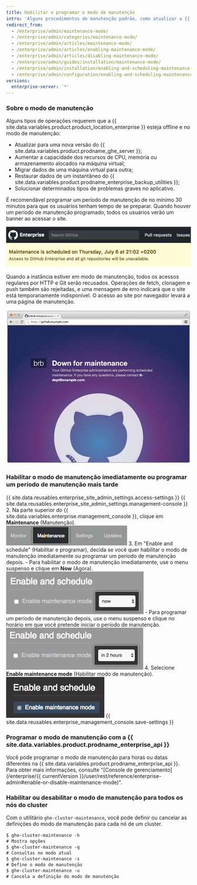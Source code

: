 ```yaml
---
title: Habilitar e programar o modo de manutenção
intro: 'Alguns procedimentos de manutenção padrão, como atualizar a {{ site.data.variables.product.product_location_enterprise }} ou fazer backups de restauração, exigem que a instância esteja offline para uso normal.'
redirect_from:
  - /enterprise/admin/maintenance-mode/
  - /enterprise/admin/categories/maintenance-mode/
  - /enterprise/admin/articles/maintenance-mode/
  - /enterprise/admin/articles/enabling-maintenance-mode/
  - /enterprise/admin/articles/disabling-maintenance-mode/
  - /enterprise/admin/guides/installation/maintenance-mode/
  - /enterprise/admin/installation/enabling-and-scheduling-maintenance-mode
  - /enterprise/admin/configuration/enabling-and-scheduling-maintenance-mode
versions:
  enterprise-server: '*'
---
```


### Sobre o modo de manutenção

Alguns tipos de operações requerem que a {{ site.data.variables.product.product_location_enterprise }} esteja offline e no modo de manutenção:
- Atualizar para uma nova versão do {{ site.data.variables.product.prodname_ghe_server }};
- Aumentar a capacidade dos recursos de CPU, memória ou armazenamento alocados na máquina virtual;
- Migrar dados de uma máquina virtual para outra;
- Restaurar dados de um instantâneo do {{ site.data.variables.product.prodname_enterprise_backup_utilities }};
- Solucionar determinados tipos de problemas graves no aplicativo.

É recomendável programar um período de manutenção de no mínimo 30 minutos para que os usuários tenham tempo de se preparar. Quando houver um período de manutenção programado, todos os usuários verão um banner ao acessar o site.

![Banner para usuário final sobre manutenção programada](/assets/images/enterprise/maintenance/maintenance-scheduled.png)

Quando a instância estiver em modo de manutenção, todos os acessos regulares por HTTP e Git serão recusados. Operações de fetch, clonagem e push também são rejeitadas, e uma mensagem de erro indicará que o site está temporariamente indisponível. O acesso ao site por navegador levará a uma página de manutenção.

![Tela inicial do modo de manutenção](/assets/images/enterprise/maintenance/maintenance-mode-maintenance-page.png)

### Habilitar o modo de manutenção imediatamente ou programar um período de manutenção mais tarde

{{ site.data.reusables.enterprise_site_admin_settings.access-settings }}
{{ site.data.reusables.enterprise_site_admin_settings.management-console }}
2. Na parte superior do {{ site.data.variables.enterprise.management_console }}, clique em **Maintenance** (Manutenção). ![Guia de manutenção](/assets/images/enterprise/management-console/maintenance-tab.png)
3. Em "Enable and schedule" (Habilitar e programar), decida se você quer habilitar o modo de manutenção imediatamente ou programar um período de manutenção depois.
    - Para habilitar o modo de manutenção imediatamente, use o menu suspenso e clique em **Now** (Agora). ![Menu suspenso com a opção para habilitar o modo de manutenção agora](/assets/images/enterprise/maintenance/enable-maintenance-mode-now.png)
    - Para programar um período de manutenção depois, use o menu suspenso e clique no horário em que você pretende iniciar o período de manutenção.![Menu suspenso com a opção para habilitar o modo de manutenção em duas horas](/assets/images/enterprise/maintenance/schedule-maintenance-mode-two-hours.png)
4. Selecione **Enable maintenance mode** (Habilitar modo de manutenção). ![Caixa de seleção para habilitar ou programar o modo de manutenção](/assets/images/enterprise/maintenance/enable-maintenance-mode-checkbox.png)
{{ site.data.reusables.enterprise_management_console.save-settings }}

### Programar o modo de manutenção com a {{ site.data.variables.product.prodname_enterprise_api }}

Você pode programar o modo de manutenção para horas ou datas diferentes na {{ site.data.variables.product.prodname_enterprise_api }}. Para obter mais informações, consulte "[Console de gerenciamento](/enterprise/{{ currentVersion }}/user/rest/reference/enterprise-admin#enable-or-disable-maintenance-mode)".

### Habilitar ou desabilitar o modo de manutenção para todos os nós do cluster

Com o utilitário `ghe-cluster-maintenance`, você pode definir ou cancelar as definições do modo de manutenção para cada nó de um cluster.

```shell
$ ghe-cluster-maintenance -h
# Mostra opções
$ ghe-cluster-maintenance -q
# Consultas no modo atual
$ ghe-cluster-maintenance -s
# Define o modo de manutenção
$ ghe-cluster-maintenance -u
# Cancela a definição do modo de manutenção
```
